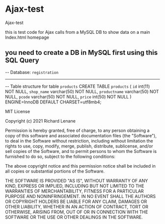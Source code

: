# Ajax-test
Ajax-test

this is test code for Ajax calls from a MySQL DB to show data on a main Index.html homepage


you need to create a DB in MySQL first using this SQL Query
--
-- Database: `registration`
-- --------------------------------------------------------
-- Table structure for table `products`
CREATE TABLE `products` (
  `id` int(11) NOT NULL,
  `shop_name` varchar(50) NOT NULL,
  `productname` varchar(50) NOT NULL,
  `pcode` varchar(50) NOT NULL,
  `price` int(50) NOT NULL
) ENGINE=InnoDB DEFAULT CHARSET=utf8mb4;


MIT License

Copyright (c) 2021 Richard Lenane

Permission is hereby granted, free of charge, to any person obtaining a copy
of this software and associated documentation files (the "Software"), to deal
in the Software without restriction, including without limitation the rights
to use, copy, modify, merge, publish, distribute, sublicense, and/or sell
copies of the Software, and to permit persons to whom the Software is
furnished to do so, subject to the following conditions:

The above copyright notice and this permission notice shall be included in all
copies or substantial portions of the Software.

THE SOFTWARE IS PROVIDED "AS IS", WITHOUT WARRANTY OF ANY KIND, EXPRESS OR
IMPLIED, INCLUDING BUT NOT LIMITED TO THE WARRANTIES OF MERCHANTABILITY,
FITNESS FOR A PARTICULAR PURPOSE AND NONINFRINGEMENT. IN NO EVENT SHALL THE
AUTHORS OR COPYRIGHT HOLDERS BE LIABLE FOR ANY CLAIM, DAMAGES OR OTHER
LIABILITY, WHETHER IN AN ACTION OF CONTRACT, TORT OR OTHERWISE, ARISING FROM,
OUT OF OR IN CONNECTION WITH THE SOFTWARE OR THE USE OR OTHER DEALINGS IN THE
SOFTWARE.
